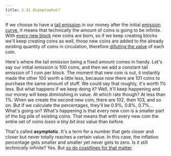 ```yaml
---
title: 2.41 Asymptowhat?
---
```

If we choose to have a [tail emission](2.40_tail_emission.md) in our money after the initial [emission curve](2.39_emission_curve.md), it means that technically the amount of coins is going to be infinite. With [every new block](2.26_clock.md) new coins are born, so if we keep creating blocks we'll keep creating coins as well, those new coins are added to the already existing quantity of coins in circulation, therefore [dilluting the value](2.06_how_much_money.md) of each coin.

Here's where the tail emission being a fixed amount comes in handy. Let's say our initial emission is 100 coins, and then we add a constant tail emission of 1 coin per block. The moment that new coin is out, it instantly made the other 100 worth a little less, because now there are 101 coins to purchase the same amount of stuff. We could say that roughly, it's worth 1% less. But what happens if we keep doing it? Well, it'll keep happening and our money will keep diminishing in value. At which rate though? At less than 1%. When we create the second new coin, there are 102, then 103, and so on. But if we calculate the percentages, they'll be 0.9%, 0.8%, 0.7%... What's going on? What's happening is that every new coin is a smaller part of the big pile of existing coins. That means that with every new coin the entire set of coins *loses a tiny bit less* value than before.

That's called **asymptotic**. It's a term for a number that gets closer and closer but never totally reaches a certain value. In this case, the inflation percentage gets smaller and smaller yet never gets to zero. Is it still *technically* infinite? Yes. But [so do coastlines for that matter](https://en.wikipedia.org/wiki/Coastline_paradox).
